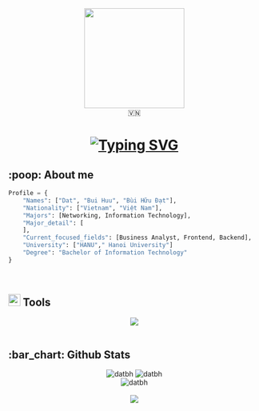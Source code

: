 <div id="header" align="center">
  <img src="https://media.giphy.com/media/j0HjChGV0J44KrrlGv/giphy.gif" width="200"/>
</div>
<!-- Social media -->
<div align="center">
    🇻🇳
</div>

<h1 align="center">
    <a href="https://git.io/typing-svg"><img src="https://readme-typing-svg.herokuapp.com?font=Fira+Code&size=24&pause=1000&center=true&vCenter=true&width=435&lines=Hey+there%2C+I'm+Dat+%F0%9F%91%8B" alt="Typing SVG" /></a>
</h1>

<!-- About me -->
<h2 align="left">:poop: About me</h2>

```Python
Profile = {
    "Names": ["Dat", "Bui Huu", "Bùi Hữu Đạt"],
    "Nationality": ["Vietnam", "Việt Nam"],
    "Majors": [Networking, Information Technology],
    "Major_detail": [
    ],
    "Current_focused_fields": [Business Analyst, Frontend, Backend],
    "University": ["HANU"," Hanoi University"]
    "Degree": "Bachelor of Information Technology"
}
```

<br>
<!-- Tools -->
<h2 align="left"> <img src="https://media.giphy.com/media/QssGEmpkyEOhBCb7e1/giphy.gif" width="24"> Tools </h2>
<div align="center">
    <a href="https://skillicons.dev">
        <img src="https://skillicons.dev/icons?i=java,c,py,html,css,js,ts,react,bootstrap,sqlite,docker,heroku,git,github,githubactions,unity,linux,visualstudio,vscode">
    </a>
</div>
<br>


<!-- Github Stats -->
<h2 align="left">
    :bar_chart: Github Stats
</h2>
<div align="center">
    <img src="https://github-readme-stats-sigma-five.vercel.app/api?username=datbh06&theme=github_dark&show_icons=true&include_all_commits=true&count_private=true" alt="datbh">
    <img src="https://streak-stats.demolab.com?user=datbh06&theme=github-dark-blue" alt="datbh">
</div>
<div align="center">
    <img src="https://github-readme-stats-sigma-five.vercel.app/api/top-langs/?username=datbh06&layout=compact&include_all_commits=true&theme=github_dark&count_private=true" alt="datbh">
</div>
<br>

<div align="center">

<a href="https://visitcount.itsvg.in">
  <img src="https://visitcount.itsvg.in/api?id=datbh06&label=Profile%20Views&color=1&pretty=true" />
</a>
</div>
